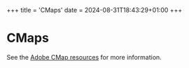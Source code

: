 +++
title = 'CMaps'
date = 2024-08-31T18:43:29+01:00
+++

# CMaps

See the [Adobe CMap resources](https://github.com/adobe-type-tools/cmap-resources/) for more information.
